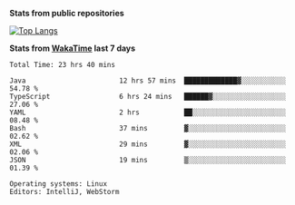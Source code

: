 **Stats from public repositories**  

[![Top Langs](https://github-readme-stats.vercel.app/api/top-langs/?username=hyoghurt&layout=compact&exclude_repo=multiserver,docker_compose&langs_count=6)](https://github.com/anuraghazra/github-readme-stats)

**Stats from [WakaTime](https://wakatime.com) last 7 days**  
<!--START_SECTION:waka-->

```text
Total Time: 23 hrs 40 mins

Java                       12 hrs 57 mins  █████████████▓░░░░░░░░░░░   54.78 %
TypeScript                 6 hrs 24 mins   ██████▓░░░░░░░░░░░░░░░░░░   27.06 %
YAML                       2 hrs           ██░░░░░░░░░░░░░░░░░░░░░░░   08.48 %
Bash                       37 mins         ▓░░░░░░░░░░░░░░░░░░░░░░░░   02.62 %
XML                        29 mins         ▓░░░░░░░░░░░░░░░░░░░░░░░░   02.06 %
JSON                       19 mins         ▒░░░░░░░░░░░░░░░░░░░░░░░░   01.39 %

Operating systems: Linux
Editors: IntelliJ, WebStorm
```

<!--END_SECTION:waka-->
